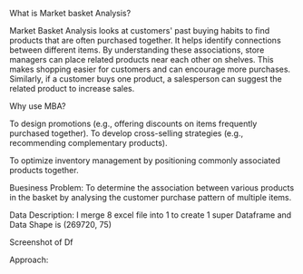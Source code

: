 What is Market basket Analysis?

Market Basket Analysis looks at customers' past buying habits to find products that are often purchased together. It helps identify connections between different items. By understanding these associations, store managers can place related products near each other on shelves. This makes shopping easier for customers and can encourage more purchases. Similarly, if a customer buys one product, a salesperson can suggest the related product to increase sales.

Why use MBA?

To design promotions (e.g., offering discounts on items frequently purchased together).
To develop cross-selling strategies (e.g., recommending complementary products).

To optimize inventory management by positioning commonly associated products together.

Buesiness Problem: To determine the association between various products in the basket by analysing the customer purchase pattern of multiple items.

Data Description:
I merge 8 excel file into 1 to create 1 super Dataframe and Data Shape is (269720, 75)

Screenshot of Df

Approach:


